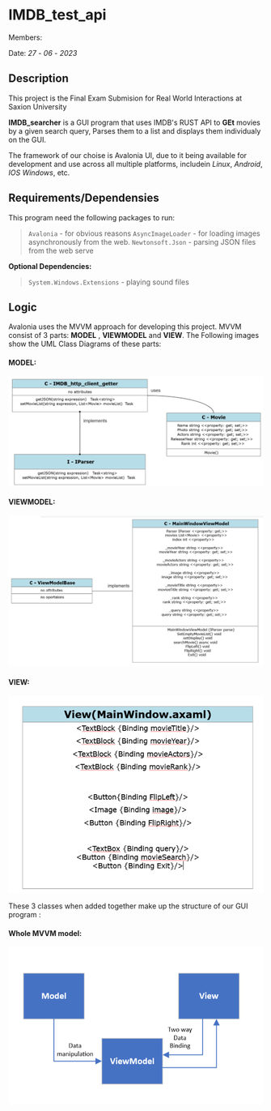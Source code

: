 # IMDB_test_api

Members: 


Date: *27* - *06* - *2023*

## Description

This project is the  Final Exam Submision for Real World Interactions at Saxion University

**IMDB_searcher** is a GUI program that uses IMDB's RUST API to **GEt** movies by a given search query, Parses them to a list and displays them individualy on the GUI. 

The framework of our choise is Avalonia UI, due to it being available for development and use across all multiple platforms, includein *Linux*, *Android*, *IOS* *Windows*, etc. <br>

## Requirements/Dependensies

This program need the following packages to run: 
> `Avalonia` - for obvious reasons
> `AsyncImageLoader`  - for loading images asynchronously from the web.
> `Newtonsoft.Json` - parsing JSON files from the web serve<br>

**Optional Dependencies:** 
> `System.Windows.Extensions` - playing sound files


## Logic

Avalonia uses the MVVM approach for developing this project. 
MVVM consist of 3 parts: **MODEL** , **VIEWMODEL** and **VIEW**. 
The Following images show the UML Class Diagrams of these parts: 

#### MODEL: 

![Model](github_images/model.png)

#### VIEWMODEL: 
![ViewModel](github_images/viewmodel.png)

#### VIEW: 
![view](github_images/view.png)

These 3 classes when added together make up the structure of our GUI program : 


#### Whole MVVM model: 

![whole](github_images/whole.png)



